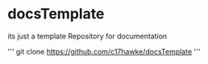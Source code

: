# docsTemplate
its just a template Repository for documentation

'''
git clone https://github.com/c17hawke/docsTemplate
'''
